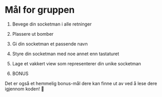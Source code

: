 # Mål for gruppen

1. Bevege din socketman i alle retninger

2. Plassere ut bomber

3. Gi din socketman et passende navn

3. Styre din socketman med noe annet enn tastaturet

4. Lage et vakkert view som representerer din unike socketman

5. BONUS

Det er også et hemmelig bonus-mål dere kan finne ut av ved å lese dere
igjennom koden! :racehorse:
